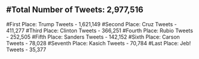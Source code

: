 #Total Number of Tweets: 2,977,516 
---
#First Place: Trump Tweets - 1,621,149
#Second Place: Cruz Tweets - 411,277
#Third Place: Clinton Tweets - 366,251
#Fourth Place: Rubio Tweets - 252,505
#Fifth Place: Sanders Tweets - 142,152
#Sixth Place: Carson Tweets - 78,028
#Seventh Place: Kasich Tweets - 70,784
#Last Place: Jeb! Tweets - 35,377
